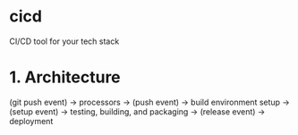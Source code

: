 # cicd
CI/CD tool for your tech stack

# 1. Architecture

(git push event) -> processors -> (push event)
    -> build environment setup -> (setup event)
    -> testing, building, and packaging -> (release event)
    -> deployment
